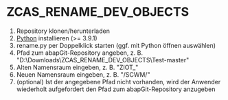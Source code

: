 # ZCAS_RENAME_DEV_OBJECTS

1. Repository klonen/herunterladen
2. <a href="https://www.python.org/downloads/" target="_blank">Python</a> installieren (>= 3.9.1)
3. rename.py per Doppelklick starten (ggf. mit Python öffnen auswählen)
4. Pfad zum abapGit-Repository angeben, z. B. "D:\Downloads\ZCAS_RENAME_DEV_OBJECTS\Test-master"
5. Alten Namensraum eingeben, z. B. "ZIOT_"
6. Neuen Namensraum eingeben, z. B. "/SCWM/"
7. (optional) Ist der angegebene Pfad nicht vorhanden, wird der Anwender wiederholt aufgefordert den Pfad zum abapGit-Repository anzugeben
